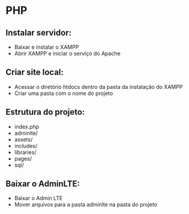 # PHP

## Instalar servidor:
* Baixar e instalar o XAMPP
* Abrir XAMPP e iniciar o serviço do Apache

## Criar site local:
* Acessar o diretório htdocs dentro da pasta da instalação do XAMPP
* Criar uma pasta com o nome do projeto

## Estrutura do projeto:
* index.php
* adminlte/
* assets/
* includes/
* libraries/
* pages/
* sql/

## Baixar o AdminLTE:
* Baixar o Admin LTE
* Mover arquivos para a pasta adminlte na pasta do projeto

